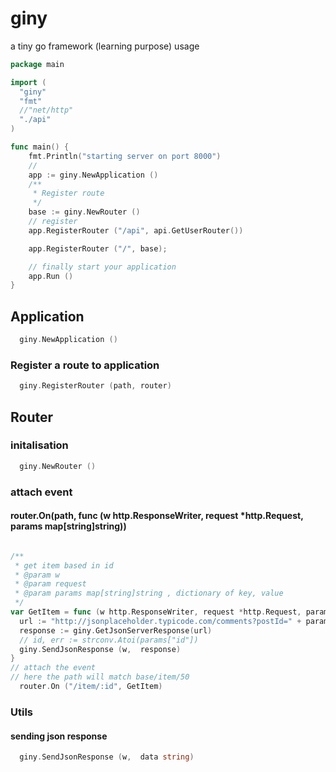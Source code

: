 # giny
a tiny go framework (learning purpose)
usage
```go
package main

import (
  "giny"
  "fmt"
  //"net/http"
  "./api"
)

func main() {
    fmt.Println("starting server on port 8000")
    //
    app := giny.NewApplication ()
    /**
     * Register route
     */
    base := giny.NewRouter ()
    // register
    app.RegisterRouter ("/api", api.GetUserRouter())

    app.RegisterRouter ("/", base);

    // finally start your application
    app.Run ()
}
```
## Application
```go
  giny.NewApplication ()
```
### Register a route to application

```go
  giny.RegisterRouter (path, router)
```

## Router
### initalisation
```go
  giny.NewRouter ()
```
### attach event
#### router.On(path, func (w http.ResponseWriter, request *http.Request, params map[string]string))

```go

/**
 * get item based in id
 * @param w
 * @param request
 * @param params map[string]string , dictionary of key, value
 */
var GetItem = func (w http.ResponseWriter, request *http.Request, params map[string]string){
  url := "http://jsonplaceholder.typicode.com/comments?postId=" + params ["id"]
  response := giny.GetJsonServerResponse(url)
  // id, err := strconv.Atoi(params["id"])
  giny.SendJsonResponse (w,  response)
}
// attach the event
// here the path will match base/item/50
  router.On ("/item/:id", GetItem)
```

### Utils
#### sending json response

```go
  giny.SendJsonResponse (w,  data string)
```
